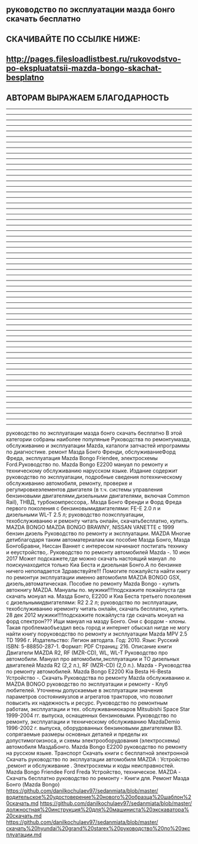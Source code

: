 руководство по эксплуатации мазда бонго скачать бесплатно
--------------------------------------------------
СКАЧИВАЙТЕ ПО ССЫЛКЕ НИЖЕ:
--------------------------------------------------
http://pages.filesloadlistbest.ru/rukovodstvo-po-ekspluatatsii-mazda-bongo-skachat-besplatno
--------------------------------------------------
АВТОРАМ ВЫРАЖАЕМ БЛАГОДАРНОСТЬ
--------------------------------------------------
--------------------------------------------------
--------------------------------------------------
--------------------------------------------------
--------------------------------------------------
--------------------------------------------------
--------------------------------------------------
--------------------------------------------------
--------------------------------------------------
--------------------------------------------------
--------------------------------------------------
--------------------------------------------------
--------------------------------------------------
--------------------------------------------------
--------------------------------------------------
--------------------------------------------------
--------------------------------------------------
--------------------------------------------------
--------------------------------------------------
--------------------------------------------------
--------------------------------------------------
--------------------------------------------------
--------------------------------------------------
--------------------------------------------------
--------------------------------------------------
--------------------------------------------------
--------------------------------------------------
--------------------------------------------------
--------------------------------------------------
--------------------------------------------------
--------------------------------------------------
--------------------------------------------------
--------------------------------------------------
--------------------------------------------------
--------------------------------------------------
--------------------------------------------------
--------------------------------------------------
--------------------------------------------------
--------------------------------------------------
--------------------------------------------------
--------------------------------------------------
--------------------------------------------------
--------------------------------------------------
--------------------------------------------------
--------------------------------------------------
--------------------------------------------------
--------------------------------------------------
--------------------------------------------------
--------------------------------------------------
--------------------------------------------------
--------------------------------------------------
--------------------------------------------------
--------------------------------------------------
--------------------------------------------------
--------------------------------------------------
--------------------------------------------------
--------------------------------------------------
--------------------------------------------------
--------------------------------------------------
руководство по эксплуатации мазда бонго скачать бесплатно В этой категории собраны наиболее популяные Руководства по ремонтумазда, обслуживанию и эксплуатации Mazda, каталоги запчастей ипрограммы по диагностике.  ремонт Мазда Бонго Френди, обслуживаниеФорд Фреда, эксплуатация Mazda Bongo Friendee, электросхемы Ford.Руководство по. Mazda Bongo E2200 мануал по ремонту и техническому обслуживанию нарусском языке. Издание содержит руководство по эксплуатации, подробные сведения потехническому обслуживанию автомобиля, ремонту, проверке и регулировкеэлементов двигателя (в т.ч. системы управления бензиновыми двигателями,дизельными двигателями, включая Common Rail), ТНВД, турбокомпрессора,. Мазда Бонго Френди и Форд Фреда первого поколения с бензиновымидвигателями: FE-E 2.0 л и дизельными WL-T 2.5 л; руководство поэксплуатации, техобслуживанию и ремонту читать онлайн, скачатьбесплатно, купить. MAZDA BONGO  MAZDA BONGO BRAWNY, NISSAN VANETTE с 1999 бензин дизель Руководство по ремонту и эксплуатации. MAZDA  Многие детиблагодаря таким автоматериалам как пособие Мазда Бонго, Мазда БонгоБравни, Ниссан Ваннет с интересом начинают постигать технику и ееустройство,. Руководство по ремонту автомобилей Mazda -. 10 июн 2017  Может подскажете,где можно скачать настоящий мануал .по поискунаходится только Киа Беста и дизельная Бонго.А по бензинке ничего непопадается  Здравствуйте!!! Помогите пожалуйста найти книгу по ремонтуи эксплуатации именно автомобиля MAZDA BONGO GSX, дизель,автоматическая. Пособие по ремонту Mazda Bongo - купить автокнигу MAZDA. Мануалы по. мужики!!!!подскажите пожайлуста где скачать монуал на. Мазда Бонго, Е2200 и Киа Беста третьего поколения с дизельнымидвигателями: R2 2.2 л; руководство по эксплуатации, техобслуживанию иремонту читать онлайн, скачать бесплатно, купить.
28 дек 2012  мужики!!!!подскажите пожайлуста где скачать монуал на форд спектрон??? Ищи мануал на мазду Бонго. Они с фордом - клоны.  Такая проблемаобъездил весь город и интернет обыскал нигде не могу найти книгу поруководство по ремонту и эксплуатации Mazda MPV 2.5 TD 1996 г. Издательство: Легион автодата. Год: 2010. Язык: Русский ISBN: 5-88850-287-1. Формат: PDF Страниц: 216. Описание книги Двигатели MAZDA R2, RF (MZR-CD), WL, WL-T Руководство про автомобили. Мануал про автомобили,эксплуатации и TO дизельных двигателей Mazda R2 (2,2 л.), RF (MZR-CD) (2,0 л.). Mazda - Руководства по ремонту автомобилей. Mazda Bongo E2200 Kia Besta Hi-Besta Устройство  -. Скачать Руководства по ремонту Mazda обслуживанию и. MAZDA BONGO руководство по эксплуатации и ремонту - Клуб любителей. Уточнены допускаемые в эксплуатации значения параметров состоянияузлов и агрегатов тракторов, что позволит повысить их надежность и ресурс. Руководство по ремонтным работам, эксплуатации и тех. обслуживаниюкаров Mitsubishi Space Star 1999-2004 гг. выпуска, оснащенных бензиновыми. Руководство по ремонту, эксплуатации и техническому обслуживанию MazdaDemio 1996-2002 г. выпуска, оборудованных бензиновыми двигателями B3. сопрягаемые размеры основных деталей и пределы их допустимогоизноса, и схемы электрооборудования (электросхемы) автомобиля МаздаБонго. Mazda Bongo E2200 руководство по ремонту на русском языке. Транспорт  Скачать книги с бесплатной электронной
Скачать руководство по эксплуатации автомобиля MAZDA : Устройство ,ремонт и обслуживание . Электросхемы и коды неисправностей. Mazda Bongo Friendee Ford Freda Устройство, техническое. MAZDA - Скачать бесплатно руководство по ремонту - Книги для. Ремонт Мазда Бонго (Mazda Bongo)
https://github.com/danilkochulaev97/sedanmiata/blob/master/водительское%20удостоверение%20нового%20образца%20шаблон%20скачать.md
https://github.com/danilkochulaev97/sedanmiata/blob/master/должностная%20инструкция%20для%20машиниста%20экскаватора%20скачать.md
https://github.com/danilkochulaev97/sedanmiata/blob/master/скачать%20hyundai%20grand%20starex%20руководство%20по%20эксплуатации.md